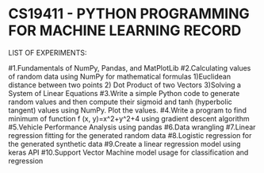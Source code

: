 # CS19411 - PYTHON PROGRAMMING FOR MACHINE LEARNING RECORD 

LIST OF EXPERIMENTS:

#1.Fundamentals of NumPy, Pandas, and MatPlotLib
#2.Calculating values of random data using NumPy for mathematical formulas 1)Euclidean distance between two points 2) Dot Product of two Vectors 3)Solving a System of Linear Equations
#3.Write a simple Python code to generate random values and then compute their sigmoid and tanh (hyperbolic tangent) values using NumPy. Plot the values.
#4.Write a program to find minimum of function f (x, y)=x^2+y^2+4 using gradient descent algorithm
#5.Vehicle Performance Analysis using pandas
#6.Data wrangling
#7.Linear regression fitting for the generated random data
#8.Logistic regression for the generated synthetic data
#9.Create a linear regression model using keras API
#10.Support Vector Machine model usage for classification and regression
